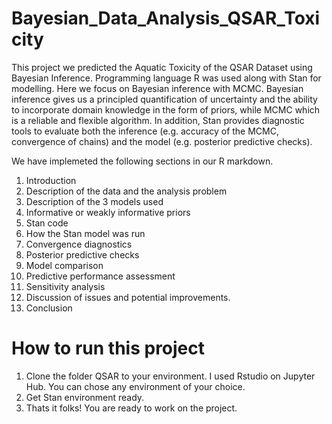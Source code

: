 # Bayesian_Data_Analysis_QSAR_Toxicity
This project we predicted the Aquatic Toxicity of the QSAR Dataset using Bayesian Inference. 
Programming language R was used along with Stan for modelling.
Here we focus on Bayesian inference with MCMC. Bayesian inference gives us a principled quantification of uncertainty and the ability to incorporate domain knowledge in the form of priors, while
MCMC which is a reliable and flexible algorithm. In addition, Stan provides diagnostic tools to evaluate both the inference (e.g. accuracy of the MCMC, convergence of chains) and the model (e.g. posterior predictive checks).

We have implemeted the following sections in our R markdown. 
1. Introduction
2. Description of the data and the analysis problem
3. Description of the 3 models used 
4. Informative or weakly informative priors 
5. Stan code
6. How the Stan model was run
7. Convergence diagnostics 
8. Posterior predictive checks
9. Model comparison
10. Predictive performance assessment
11. Sensitivity analysis
12. Discussion of issues and potential improvements.
13. Conclusion 

# How to run this project
1. Clone the folder QSAR to your environment. I used Rstudio on Jupyter Hub. You can chose any environment of your choice.
2. Get Stan environment ready.
3. Thats it folks! You are ready to work on the project.
